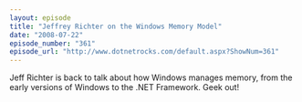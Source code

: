 ```yaml
---
layout: episode
title: "Jeffrey Richter on the Windows Memory Model"
date: "2008-07-22"
episode_number: "361"
episode_url: "http://www.dotnetrocks.com/default.aspx?ShowNum=361"
---
```


Jeff Richter is back to talk about how Windows manages memory, from the early versions of Windows to the .NET Framework. Geek out!
